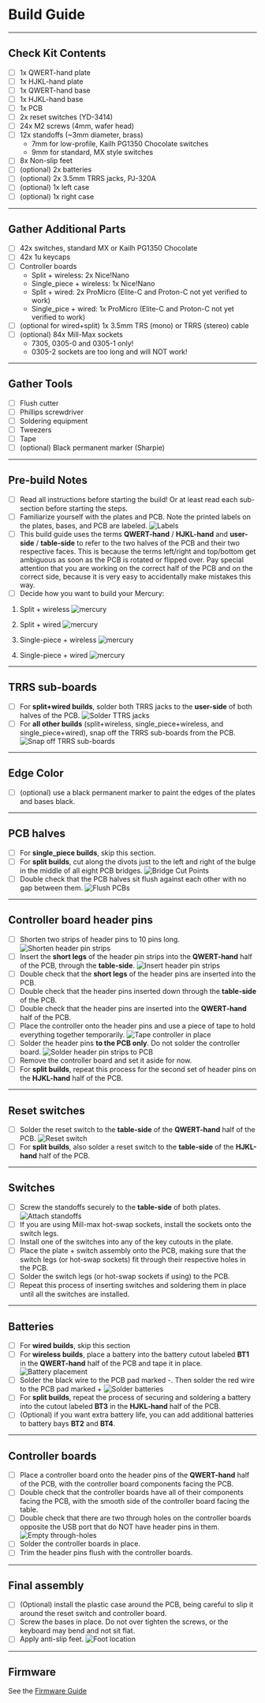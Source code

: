 # Build Guide

*** 

## Check Kit Contents
- [ ] 1x QWERT-hand plate
- [ ] 1x HJKL-hand plate
- [ ] 1x QWERT-hand base
- [ ] 1x HJKL-hand base
- [ ] 1x PCB
- [ ] 2x reset switches (YD-3414)
- [ ] 24x M2 screws (4mm, wafer head)
- [ ] 12x standoffs (~3mm diameter, brass)
  - 7mm for low-profile, Kailh PG1350 Chocolate switches
  - 9mm for standard, MX style switches
- [ ] 8x Non-slip feet
- [ ] (optional) 2x batteries
- [ ] (optional) 2x 3.5mm TRRS jacks, PJ-320A
- [ ] (optional) 1x left case
- [ ] (optional) 1x right case

*** 

## Gather Additional Parts
- [ ] 42x switches, standard MX or Kailh PG1350 Chocolate
- [ ] 42x 1u keycaps
- [ ] Controller boards
  - Split + wireless: 2x Nice!Nano
  - Single_piece + wireless: 1x Nice!Nano
  - Split + wired: 2x ProMicro (Elite-C and Proton-C not yet verified to work)
  - Single_pice + wired: 1x ProMicro (Elite-C and Proton-C not yet verified to work)
- [ ] (optional for wired+split) 1x 3.5mm TRS (mono) or TRRS (stereo) cable
- [ ] (optional) 84x Mill-Max sockets
  - 7305, 0305-0 and 0305-1 only!
  - 0305-2 sockets are too long and will NOT work!

*** 

## Gather Tools
- [ ] Flush cutter
- [ ] Phillips screwdriver
- [ ] Soldering equipment
- [ ] Tweezers
- [ ] Tape
- [ ] (optional) Black permanent marker (Sharpie)

*** 

## Pre-build Notes
- [ ] Read all instructions before starting the build! Or at least read each sub-section before starting the steps.
- [ ] Familiarize yourself with the plates and PCB. Note the printed labels on the plates, bases, and PCB are labeled.
![Labels](/images/build/labels.jpg)
- [ ] This build guide uses the terms **QWERT-hand** / **HJKL-hand** and **user-side** / **table-side** to refer to the two halves of the PCB and their two respective faces. This is because the terms left/right and top/bottom get ambiguous as soon as the PCB is rotated or flipped over. Pay special attention that you are working on the correct half of the PCB and on the correct side, because it is very easy to accidentally make mistakes this way.
- [ ] Decide how you want to build your Mercury:
1. Split + wireless
![mercury](/images/split_wireless.jpg)

1. Split + wired
![mercury](/images/split_wired.jpg)

1. Single-piece + wireless
![mercury](/images/merged_wireless.jpg)

1. Single-piece + wired
![mercury](/images/merged_wired.jpg)

***

## TRRS sub-boards
- [ ] For **split+wired builds**, solder both TRRS jacks to the **user-side** of both halves of the PCB.
![Solder TTRS jacks](/images/build/trrs.jpg)
- [ ] For **all other builds** (split+wireless, single_piece+wireless, and single_piece+wired), snap off the TRRS sub-boards from the PCB.
![Snap off TRRS sub-boards](/images/build/remove_trrs.jpg)

*** 

## Edge Color
- [ ] (optional) use a black permanent marker to paint the edges of the plates and bases black.

*** 

## PCB halves
  - [ ] For **single_piece builds**, skip this section.
  - [ ] For **split builds**, cut along the divots just to the left and right of the bulge in the middle of all eight PCB bridges.
![Bridge Cut Points](/images/build/cutpoints.jpg)
  - [ ] Double check that the PCB halves sit flush against each other with no gap between them.
![Flush PCBs](/images/build/flush.jpg)

*** 

## Controller board header pins
- [ ] Shorten two strips of header pins to 10 pins long.
![Shorten header pin strips](/images/build/shorten_headers.jpg)
- [ ] Insert the **short legs** of the header pin strips into the **QWERT-hand** half of the PCB, through the **table-side**.
![Insert header pin strips](/images/build/insert_headers.jpg)
- [ ] Double check that the **short legs** of the header pins are inserted into the PCB.
- [ ] Double check that the header pins inserted down through the **table-side** of the PCB.
- [ ] Double check that the header pins are inserted into the **QWERT-hand** half of the PCB.
- [ ] Place the controller onto the header pins and use a piece of tape to hold everything together temporarily.
![Tape controller in place](/images/build/tape_controller.jpg)
- [ ] Solder the header pins **to the PCB only**. Do not solder the controller board.
![Solder header pin strips to PCB](/images/build/solder_headers.jpg)
- [ ] Remove the controller board and set it aside for now.
- [ ] For **split builds**, repeat this process for the second set of header pins on the **HJKL-hand** half of the PCB.

*** 

## Reset switches
- [ ] Solder the reset switch to the **table-side** of the **QWERT-hand** half of the PCB.
![Reset switch](/images/build/reset.jpg)
- [ ] For **split builds**, also solder a reset switch to the **table-side** of the **HJKL-hand** half of the PCB.

*** 

## Switches
- [ ] Screw the standoffs securely to the **table-side** of both plates.
![Attach standoffs](/images/build/standoff.jpg)
- [ ] If you are using Mill-max hot-swap sockets, install the sockets onto the switch legs.
- [ ] Install one of the switches into any of the key cutouts in the plate.
- [ ] Place the plate + switch assembly onto the PCB, making sure that the switch legs (or hot-swap sockets) fit through their respective holes in the PCB.
- [ ] Solder the switch legs (or hot-swap sockets if using) to the PCB.
- [ ] Repeat this process of inserting switches and soldering them in place until all the switches are installed.

*** 

## Batteries
- [ ] For **wired builds**, skip this section
- [ ] For **wireless builds**, place a battery into the battery cutout labeled **BT1** in the **QWERT-hand** half of the PCB and tape it in place.
![Battery placement](/images/build/battery_placement.jpg)
- [ ] Solder the black wire to the PCB pad marked -. Then solder the red wire to the PCB pad marked +
![Solder batteries](/images/build/battery_solder.jpg)
- [ ] For **split builds**, repeat the process of securing and soldering a battery into the cutout labeled **BT3** in the **HJKL-hand** half of the PCB.
- [ ] (Optional) if you want extra battery life, you can add additional batteries to battery bays **BT2** and **BT4**.

*** 

## Controller boards
- [ ] Place a controller board onto the header pins of the **QWERT-hand** half of the PCB, with the controller board components facing the PCB.
- [ ] Double check that the controller boards have all of their components facing the PCB, with the smooth side of the controller board facing the table.
- [ ] Double check that there are two through holes on the controller boards opposite the USB port that do NOT have header pins in them.
![Empty through-holes](/images/build/empty_holes.jpg)
- [ ] Solder the controller boards in place.
- [ ] Trim the header pins flush with the controller boards.

*** 

## Final assembly
- [ ] (Optional) install the plastic case around the PCB, being careful to slip it around the reset switch and controller board.
- [ ] Screw the bases in place. Do not over tighten the screws, or the keyboard may bend and not sit flat.
- [ ] Apply anti-slip feet.
![Foot location](/images/build/foot_locations.jpg)

***

## Firmware

See the [Firmware Guide](/BuildGuide/FirmwareGuide.md)
